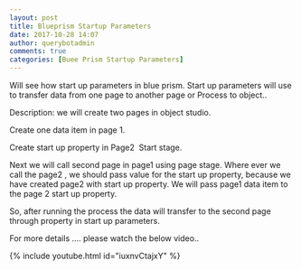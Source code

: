 ```yaml
---
layout: post
title: Blueprism Startup Parameters
date: 2017-10-28 14:07
author: querybotadmin
comments: true
categories: [Buee Prism Startup Parameters]
---
```

Will see how start up parameters in blue prism. Start up parameters will use to transfer data from one page to another page or Process to object..

Description: we will create two pages in object studio.

Create one data item in page 1.

Create start up property in Page2  Start stage.

Next we will call second page in page1 using page stage. Where ever we call the page2 , we should pass value for the start up property, because we have created page2 with start up property. We will pass page1 data item to the page 2 start up property.

So, after running the process the data will transfer to the second page through property in start up parameters.

For more details .... please watch the below video..

{% include youtube.html id="iuxnvCtajxY" %}